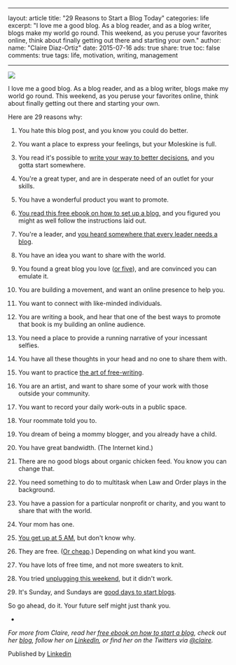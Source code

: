 
---
layout: article
title: "29 Reasons to Start a Blog Today"
categories: life
excerpt: "I love me a good blog. As a blog reader, and as a blog writer, blogs make my world go round. This weekend, as you peruse your favorites online, think about finally getting out there and starting your own."
author: 
  name: "Claire Diaz-Ortiz"
date: 2015-07-16
ads: true
share: true
toc: false
comments: true
tags: life, motivation, writing, management


---

![][1]  

I love me a good blog. As a blog reader, and as a blog writer, blogs make my world go round. This weekend, as you peruse your favorites online, think about finally getting out there and starting your own.

Here are 29 reasons why:

1. You hate this blog post, and you know you could do better.
2. You want a place to express your feelings, but your Moleskine is full.
3. You read it's possible to [write your way to better decisions][2], and you gotta start somewhere.   

4. You're a great typer, and are in desperate need of an outlet for your skills.
5. You have a wonderful product you want to promote.   

6. [You read this free ebook on how to set up a blog,][3] and you figured you might as well follow the instructions laid out.
7. You're a leader, and [you heard somewhere that every leader needs a blog][4].
8. You have an idea you want to share with the world.
9. You found a great blog you love ([or five][5]), and are convinced you can emulate it.
10. You are building a movement, and want an online presence to help you.
11. You want to connect with like-minded individuals.
12. You are writing a book, and hear that one of the best ways to promote that book is my building an online audience.
13. You need a place to provide a running narrative of your incessant selfies.
14. You have all these thoughts in your head and no one to share them with.
15. You want to practice [the art of free-writing][6].
16. You are an artist, and want to share some of your work with those outside your community.
17. You want to record your daily work-outs in a public space.
18. Your roommate told you to.
19. You dream of being a mommy blogger, and you already have a child.
20. You have great bandwidth. (The Internet kind.)
21. There are no good blogs about organic chicken feed. You know you can change that.
22. You need something to do to multitask when Law and Order plays in the background.
23. You have a passion for a particular nonprofit or charity, and you want to share that with the world.
24. Your mom has one.
25. [You get up at 5 AM][7], but don't know why.
26. They are free. ([Or cheap][3].) Depending on what kind you want.
27. You have lots of free time, and not more sweaters to knit.
28. You tried [unplugging this weekend][8], but it didn't work.
29. It's Sunday, and Sundays are [good days to start blogs][3].

So go ahead, do it. Your future self might just thank you.

*

_For more from Claire, read her [free ebook on how to start a blog][9], check out her [blog][10], follow her on [LinkedIn][11], or find her on the Twitters via [@claire][12]._

Published by [Linkedin](https://www.linkedin.com/pulse/20130804040112-52397036-29-reasons-to-start-a-blog-today "Permalink to 29 Reasons to Start a Blog Today | Claire Diaz-Ortiz")


[1]: https://media.licdn.com/mpr/mpr/p/2/000/2c4/0f8/20d92a7.png
[2]: http://clairediazortiz.com/writeyourwaytobetterdecision/
[3]: http://clairediazortiz.com/howtstartablog/
[4]: http://www.linkedin.com/today/post/article/20130507174847-52397036-three-reasons-every-leader-needs-a-blog?trk=mp-reader-card
[5]: http://www.linkedin.com/today/post/article/20130524020059-52397036-the-five-blogs-i-couldn-t-live-without?trk=mp-reader-card
[6]: http://clairediazortiz.com/why-non-writers-should-learn-to-free-write/
[7]: http://www.linkedin.com/today/post/article/20130802095912-270738-why-i-wake-up-early-and-3-reasons-you-should-too?trk=mta-lnk
[8]: http://www.linkedin.com/today/post/article/20130704025609-52397036-how-to-unplug-during-the-holiday-weekend?trk=mp-reader-card
[9]: http://clairediazortiz.com/startablogpdf/
[10]: http://clairediazortiz.com/
[11]: http://www.linkedin.com/profile/view?id=52397036&amp;authType=name&amp;authToken=aup6&amp;trk=mp-ph-pn
[12]: https://twitter.com/claire
  